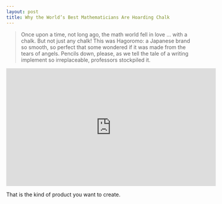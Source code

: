 ```yaml
---
layout: post
title: Why the World’s Best Mathematicians Are Hoarding Chalk
---
```


> Once upon a time, not long ago, the math world fell in love ... with a chalk. But not just any chalk! This was Hagoromo: a Japanese brand so smooth, so perfect that some wondered if it was made from the tears of angels. Pencils down, please, as we tell the tale of a writing implement so irreplaceable, professors stockpiled it.

<iframe width="560" height="315" src="https://www.youtube-nocookie.com/embed/PhNUjg9X4g8" frameborder="0" allow="accelerometer; autoplay; encrypted-media; gyroscope; picture-in-picture" allowfullscreen></iframe>

That is the kind of product you want to create.
